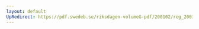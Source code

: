 ```yaml
---
layout: default
UpRedirect: https://pdf.swedeb.se/riksdagen-volumeG-pdf/200102/reg_200102/reg_200102_0460.pdf
---
```

